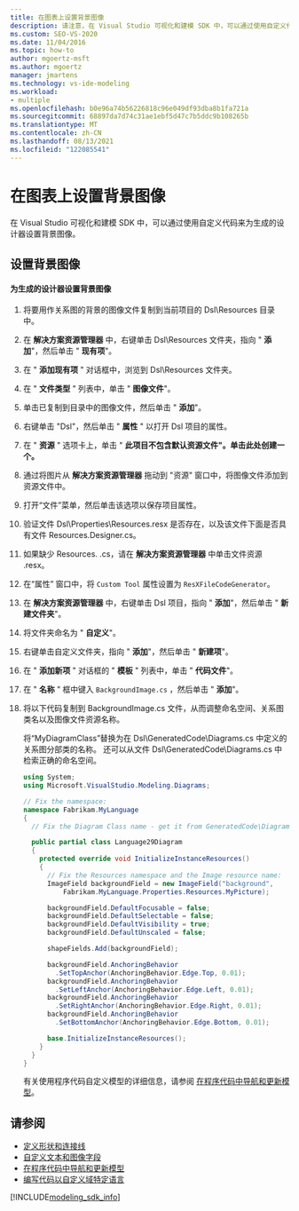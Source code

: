 ```yaml
---
title: 在图表上设置背景图像
description: 请注意，在 Visual Studio 可视化和建模 SDK 中，可以通过使用自定义代码来为生成的设计器设置背景图像。
ms.custom: SEO-VS-2020
ms.date: 11/04/2016
ms.topic: how-to
author: mgoertz-msft
ms.author: mgoertz
manager: jmartens
ms.technology: vs-ide-modeling
ms.workload:
- multiple
ms.openlocfilehash: b0e96a74b56226818c96e049df93dba8b1fa721a
ms.sourcegitcommit: 68897da7d74c31ae1ebf5d47c7b5ddc9b108265b
ms.translationtype: MT
ms.contentlocale: zh-CN
ms.lasthandoff: 08/13/2021
ms.locfileid: "122085541"
---
```

# <a name="setting-a-background-image-on-a-diagram"></a>在图表上设置背景图像
在 Visual Studio 可视化和建模 SDK 中，可以通过使用自定义代码来为生成的设计器设置背景图像。

## <a name="setting-the-background-image"></a>设置背景图像

#### <a name="to-set-a-background-image-for-a-generated-designer"></a>为生成的设计器设置背景图像

1. 将要用作关系图的背景的图像文件复制到当前项目的 Dsl\Resources 目录中。

2. 在 **解决方案资源管理器** 中，右键单击 Dsl\Resources 文件夹，指向 " **添加**"，然后单击 " **现有项**"。

3. 在 " **添加现有项** " 对话框中，浏览到 Dsl\Resources 文件夹。

4. 在 " **文件类型** " 列表中，单击 " **图像文件**"。

5. 单击已复制到目录中的图像文件，然后单击 " **添加**"。

6. 右键单击 "Dsl"，然后单击 " **属性** " 以打开 Dsl 项目的属性。

7. 在 " **资源** " 选项卡上，单击 " **此项目不包含默认资源文件"。单击此处创建一个。**

8. 通过将图片从 **解决方案资源管理器** 拖动到 "资源" 窗口中，将图像文件添加到资源文件中。

9. 打开“文件”菜单，然后单击该选项以保存项目属性。

10. 验证文件 Dsl\Properties\Resources.resx 是否存在，以及该文件下面是否具有文件 Resources.Designer.cs。

11. 如果缺少 Resources. .cs，请在 **解决方案资源管理器** 中单击文件资源 .resx。

12. 在“属性”  窗口中，将 `Custom Tool` 属性设置为 `ResXFileCodeGenerator`。

13. 在 **解决方案资源管理器** 中，右键单击 Dsl 项目，指向 " **添加**"，然后单击 " **新建文件夹**"。

14. 将文件夹命名为 " **自定义**"。

15. 右键单击自定义文件夹，指向 " **添加**"，然后单击 " **新建项**"。

16. 在 " **添加新项** " 对话框的 " **模板** " 列表中，单击 " **代码文件**"。

17. 在 " **名称** " 框中键入 `BackgroundImage.cs` ，然后单击 " **添加**"。

18. 将以下代码复制到 BackgroundImage.cs 文件，从而调整命名空间、关系图类名以及图像文件资源名称。

     将“MyDiagramClass”替换为在 Dsl\GeneratedCode\Diagrams.cs 中定义的关系图分部类的名称。 还可以从文件 Dsl\GeneratedCode\Diagrams.cs 中检索正确的命名空间。

    ```csharp
    using System;
    using Microsoft.VisualStudio.Modeling.Diagrams;

    // Fix the namespace:
    namespace Fabrikam.MyLanguage
    {
      // Fix the Diagram Class name - get it from GeneratedCode\Diagram.cs

      public partial class Language29Diagram
      {
        protected override void InitializeInstanceResources()
        {
          // Fix the Resources namespace and the Image resource name:
          ImageField backgroundField = new ImageField("background",
              Fabrikam.MyLanguage.Properties.Resources.MyPicture);

          backgroundField.DefaultFocusable = false;
          backgroundField.DefaultSelectable = false;
          backgroundField.DefaultVisibility = true;
          backgroundField.DefaultUnscaled = false;

          shapeFields.Add(backgroundField);

          backgroundField.AnchoringBehavior
            .SetTopAnchor(AnchoringBehavior.Edge.Top, 0.01);
          backgroundField.AnchoringBehavior
            .SetLeftAnchor(AnchoringBehavior.Edge.Left, 0.01);
          backgroundField.AnchoringBehavior
            .SetRightAnchor(AnchoringBehavior.Edge.Right, 0.01);
          backgroundField.AnchoringBehavior
            .SetBottomAnchor(AnchoringBehavior.Edge.Bottom, 0.01);

          base.InitializeInstanceResources();
        }
      }
    }
    ```

     有关使用程序代码自定义模型的详细信息，请参阅 [在程序代码中导航和更新模型](../modeling/navigating-and-updating-a-model-in-program-code.md)。

## <a name="see-also"></a>请参阅

- [定义形状和连接线](../modeling/defining-shapes-and-connectors.md)
- [自定义文本和图像字段](../modeling/customizing-text-and-image-fields.md)
- [在程序代码中导航和更新模型](../modeling/navigating-and-updating-a-model-in-program-code.md)
- [编写代码以自定义域特定语言](../modeling/writing-code-to-customise-a-domain-specific-language.md)

[!INCLUDE[modeling_sdk_info](includes/modeling_sdk_info.md)]
